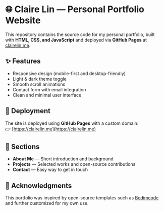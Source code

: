 # 🌐 Claire Lin — Personal Portfolio Website

This repository contains the source code for my personal portfolio, built with **HTML, CSS, and JavaScript** and deployed via **GitHub Pages** at [clairelin.me](https://clairelin.me).

## ✨ Features
- Responsive design (mobile-first and desktop-friendly)  
- Light & dark theme toggle  
- Smooth scroll animations  
- Contact form with email integration  
- Clean and minimal user interface  

## 🚀 Deployment
The site is deployed using **GitHub Pages** with a custom domain:  
👉 [https://clairelin.me](https://clairelin.me)

## 📂 Sections
- **About Me** — Short introduction and background  
- **Projects** — Selected works and open-source contributions  
- **Contact** — Easy way to get in touch  

## 🙏 Acknowledgments
This portfolio was inspired by open-source templates such as [Bedimcode](https://github.com/bedimcode) and further customized for my own use.
